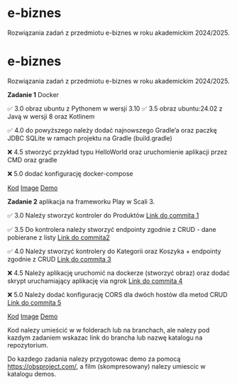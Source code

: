 # e-biznes
Rozwiązania zadań z przedmiotu e-biznes w roku akademickim 2024/2025.

# e-biznes
Rozwiązania zadań z przedmiotu e-biznes w roku akademickim 2024/2025.


**Zadanie 1** Docker

:white_check_mark: 3.0 obraz ubuntu z Pythonem w wersji 3.10 
:white_check_mark: 3.5 obraz ubuntu:24.02 z Javą w wersji 8 oraz Kotlinem 

:white_check_mark: 4.0 do powyższego należy dodać najnowszego Gradle’a oraz paczkę JDBC
SQLite w ramach projektu na Gradle (build.gradle) 

:x: 4.5 stworzyć przykład typu HelloWorld oraz uruchomienie aplikacji
przez CMD oraz gradle 

:x: 5.0 dodać konfigurację docker-compose 


[Kod](https://github.com/ga1ile0/e-biznes/tree/main/docker-zadanie1)
[Image](https://hub.docker.com/r/ga1ile0/ebiznes-zadanie1)
[Demo]()

**Zadanie 2** aplikacja na frameworku Play w Scali 3.

:white_check_mark: 3.0 Należy stworzyć kontroler do Produktów [Link do commita 1](hhttps://github.com/ga1ile0/e-biznes/commit/5e23ff862967d8df19e71d2814f34b4b479aeb12)

:white_check_mark: 3.5 Do kontrolera należy stworzyć endpointy zgodnie z CRUD - dane
pobierane z listy [Link do commita2 ]()

:white_check_mark: 4.0 Należy stworzyć kontrolery do Kategorii oraz Koszyka + endpointy
zgodnie z CRUD [Link do commita 3]()

:x: 4.5 Należy aplikację uruchomić na dockerze (stworzyć obraz) oraz dodać
skrypt uruchamiający aplikację via ngrok [Link do commita 4]()

:x: 5.0 Należy dodać konfigurację CORS dla dwóch hostów dla metod CRUD [Link do commita 5]()


[Kod](https://github.com/ga1ile0/e-biznes/tree/main/docker-zadanie2)
[Image]()
[Demo]()


Kod nalezy umieścić w w folderach lub na branchach, ale nalezy pod kazdym zadaniem wskazac link do brancha lub nazwę katalogu na repozytorium. 

Do kazdego zadania nalezy przygotowac demo za pomocą https://obsproject.com/, a film (skompresowany) nalezy umiescic w katalogu demos.

